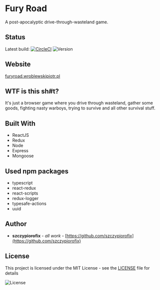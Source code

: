 # Fury Road

A post-apocalyptic drive-through-wasteland game.


## Status
Latest build: [![CircleCI](https://circleci.com/gh/szczypiorofix/furyroad.svg?style=svg)](https://circleci.com/gh/szczypiorofix/furyroad)
![Version](https://img.shields.io/badge/version-0.1.05-blue.svg "Version icon")

## Website

[furyroad.wroblewskipiotr.pl](https://furyroad.wroblewskipiotr.pl)


## WTF is this sh#t?
It's just a browser game where you drive through wasteland, gather some goods, fighting nasty warboys, trying to survive and all other survival stuff.

## Built With

* ReactJS
* Redux
* Node
* Express
* Mongoose


## Used npm packages

* typescript
* react-redux
* react-scripts
* redux-logger
* typesafe-actions
* uuid



## Author

* **szczypiorofix** - *all work* - [https://github.com/szczypiorofix](https://github.com/szczypiorofix)



## License

This project is licensed under the MIT License - see the [LICENSE](LICENSE) file for details

![License](https://img.shields.io/badge/license-MIT-green.svg "License icon")